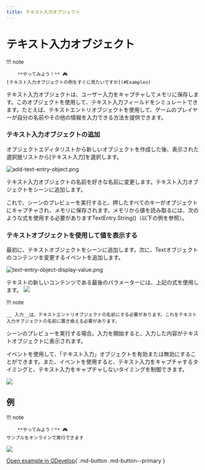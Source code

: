 ```yaml
---
title: テキスト入力オブジェクト
---
```

# テキスト入力オブジェクト

!!! note
    
        **やってみよう！** 🎮  
    [テキスト入力オブジェクトの例をすぐに見たいですか](#Examples) 

テキスト入力オブジェクトは、ユーザー入力をキャプチャしてメモリに保存します。このオブジェクトを使用して、テキスト入力フィールドをシミュレートできます。たとえば、テキストエントリオブジェクトを使用して、ゲームのプレイヤーが自分の名前やその他の情報を入力できる方法を提供できます。

### テキスト入力オブジェクトの追加

オブジェクトエディタリストから新しいオブジェクトを作成した後、表示された選択肢リストから\[テキスト入力\]を選択します。

![add-text-entry-object.png](/gdevelop5/objects/add-text-entry-object.png)

テキスト入力オブジェクトの名前を好きな名前に変更します。テキスト入力オブジェクトをシーンに追加します。

これで、シーンのプレビューを実行すると、押したすべてのキーがオブジェクトにキャプチャされ、メモリに保存されます。メモリから値を読み取るには、次のような式を使用する必要がありますTextEntry.String()（以下の例を参照）。

### テキストオブジェクトを使用して値を表示する

最初に、テキストオブジェクトをシーンに追加します。次に、Textオブジェクトのコンテンツを変更するイベントを追加します。

![text-entry-object-display-value.png](/gdevelop5/objects/text-entry-object-display-value.png)

テキストの新しいコンテンツである最後のパラメーターには、上記の式を使用します。 ![](/gdevelop5/objects/text-text-entry.png)

!!! note

    __ 入力__は、テキストエントリオブジェクトの名前にする必要があります。これをテキスト入力オブジェクトの名前に置き換える必要があります。

シーンのプレビューを実行する場合。入力を開始すると、入力した内容がテキストオブジェクトに表示されます。

イベントを使用して、「テキスト入力」オブジェクトを有効または無効にすることができます。また、イベントを使用すると、テキスト入力をキャプチャするタイミングと、テキスト入力をキャプチャしないタイミングを制御できます。

![](/gdevelop5/objects/textentryobjectevents.png)

## 例

!!! note
    
        **やってみよう！** 🎮  
    サンプルをオンラインで実行できます

![](/gdevelop5/objects/textexample.png)

[Open example in GDevelop](https://editor.gdevelop.io/?project=example://text-entry-object){ .md-button .md-button--primary }
